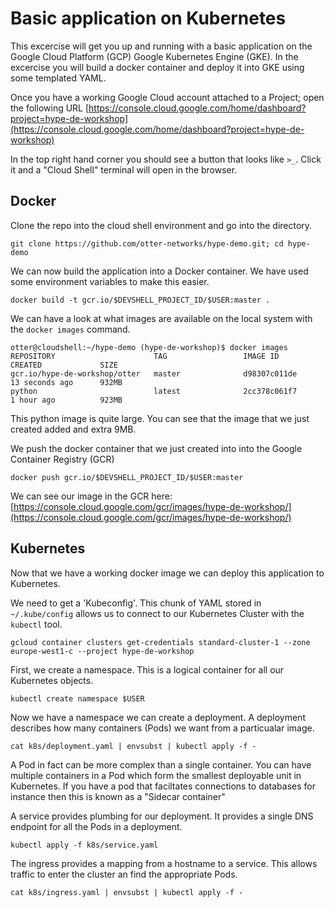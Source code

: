 # Basic application on Kubernetes
This excercise will get you up and running with a basic application on the Google Cloud Platform (GCP) Google Kubernetes Engine (GKE). In the excercise you will build a docker container and deploy it into GKE using some templated YAML.

Once you have a working Google Cloud account attached to a Project; open the following URL [https://console.cloud.google.com/home/dashboard?project=hype-de-workshop](https://console.cloud.google.com/home/dashboard?project=hype-de-workshop)

In the top right hand corner you should see a button that looks like `>_`. Click it and a "Cloud Shell" terminal will open in the browser.

## Docker

Clone the repo into the cloud shell environment and go into the directory.

```
git clone https://github.com/otter-networks/hype-demo.git; cd hype-demo
```

We can now build the application into a Docker container. We have used some environment variables to make this easier.

```
docker build -t gcr.io/$DEVSHELL_PROJECT_ID/$USER:master .
```

We can have a look at what images are available on the local system with the `docker images` command.

```
otter@cloudshell:~/hype-demo (hype-de-workshop)$ docker images
REPOSITORY                      TAG                 IMAGE ID            CREATED             SIZE
gcr.io/hype-de-workshop/otter   master              d98307c011de        13 seconds ago      932MB
python                          latest              2cc378c061f7        1 hour ago          923MB
```

This python image is quite large. You can see that the image that we just created added and extra 9MB.

We push the docker container that we just created into into the Google Container Registry (GCR)

```
docker push gcr.io/$DEVSHELL_PROJECT_ID/$USER:master
```

We can see our image in the GCR here: [https://console.cloud.google.com/gcr/images/hype-de-workshop/](https://console.cloud.google.com/gcr/images/hype-de-workshop/)

## Kubernetes 

Now that we have a working docker image we can deploy this application to Kubernetes.

We need to get a 'Kubeconfig'. This chunk of YAML stored in `~/.kube/config` allows us to connect to our Kubernetes Cluster with the `kubectl` tool.

```
gcloud container clusters get-credentials standard-cluster-1 --zone europe-west1-c --project hype-de-workshop
```
 
First, we create a namespace. This is a logical container for all our Kubernetes objects.

```
kubectl create namespace $USER
```

Now we have a namespace we can create a deployment. A deployment describes how many containers (Pods) we want from a particualar image.

```
cat k8s/deployment.yaml | envsubst | kubectl apply -f -
```

A Pod in fact can be more complex than a single container. You can have multiple containers in a Pod which form the smallest deployable unit in Kubernetes. If you have a pod that faciltates connections to databases for instance then this is known as a "Sidecar container"  

A service provides plumbing for our deployment. It provides a single DNS endpoint for all the Pods in a deployment.

```
kubectl apply -f k8s/service.yaml
```

The ingress provides a mapping from a hostname to a service. This allows traffic to enter the cluster an find the appropriate Pods. 

```
cat k8s/ingress.yaml | envsubst | kubectl apply -f -
```
